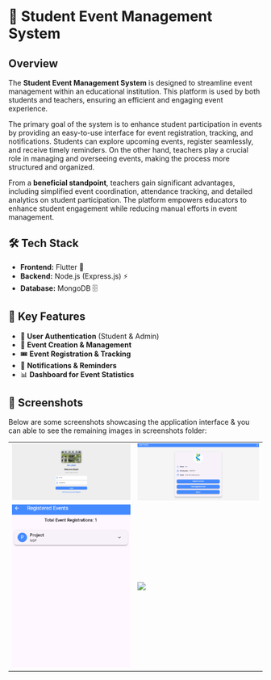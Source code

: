 # 🎉 Student Event Management System

## Overview
The **Student Event Management System** is designed to streamline event management within an educational institution. This platform is used by both students and teachers, ensuring an efficient and engaging event experience. 

The primary goal of the system is to enhance student participation in events by providing an easy-to-use interface for event registration, tracking, and notifications. Students can explore upcoming events, register seamlessly, and receive timely reminders. On the other hand, teachers play a crucial role in managing and overseeing events, making the process more structured and organized. 

From a **beneficial standpoint**, teachers gain significant advantages, including simplified event coordination, attendance tracking, and detailed analytics on student participation. The platform empowers educators to enhance student engagement while reducing manual efforts in event management.

## 🛠 Tech Stack
- **Frontend:** Flutter 🚀
- **Backend:** Node.js (Express.js) ⚡
- **Database:** MongoDB 🗄️

## 🌟 Key Features
- 🔐 **User Authentication** (Student & Admin)
- 📝 **Event Creation & Management**
- 🎟️ **Event Registration & Tracking**
- 📢 **Notifications & Reminders**
- 📊 **Dashboard for Event Statistics**

## 📸 Screenshots
Below are some screenshots showcasing the application interface & you can able to see the remaining images in screenshots folder:

<div align="center">
  <table>
    <tr>
      <td><img src="https://github.com/sivasks2004/Student_Event_Management_System_SEMS/blob/main/Screenshots_/Screenshot%202025-03-17%20091559.png" width="400"></td>
      <td><img src="https://github.com/sivasks2004/Student_Event_Management_System_SEMS/blob/main/Screenshots_/Screenshot%202025-03-17%20091651.png" width="400"></td>
    </tr>
    <tr>
      <td><img src="https://github.com/sivasks2004/Student_Event_Management_System_SEMS/blob/main/Screenshots_/Screenshot%202025-03-17%20091852.png" width="400">
       <td><img src=="https://https://github.com/sivasks2004/Student_Event_Management_System_SEMS/blob/main/Screenshots_/Screenshot%202025-03-17%20105109.png" width="400">
</td>
    </tr>
  </table>
</div>
